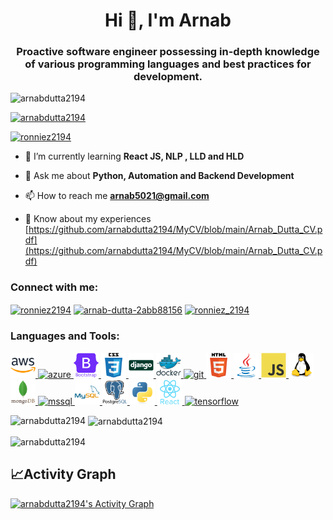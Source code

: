 

<h1 align="center">Hi 👋, I'm Arnab</h1>
<h3 align="center">Proactive software engineer possessing in-depth knowledge of various programming languages and best practices for development.</h3>

<p align="left"> <img src="https://komarev.com/ghpvc/?username=arnabdutta2194&label=Profile%20views&color=0e75b6&style=flat" alt="arnabdutta2194" /> </p>

<p align="left"> <a href="https://github.com/ryo-ma/github-profile-trophy"><img src="https://github-profile-trophy.vercel.app/?username=arnabdutta2194" alt="arnabdutta2194" /></a> </p>

<p align="left"> <a href="https://twitter.com/ronniez2194" target="blank"><img src="https://img.shields.io/twitter/follow/ronniez2194?logo=twitter&style=for-the-badge" alt="ronniez2194" /></a> </p>

- 🌱 I’m currently learning **React JS, NLP , LLD and HLD**

- 💬 Ask me about **Python, Automation and Backend Development**

- 📫 How to reach me **arnab5021@gmail.com**

- 📄 Know about my experiences [https://github.com/arnabdutta2194/MyCV/blob/main/Arnab_Dutta_CV.pdf](https://github.com/arnabdutta2194/MyCV/blob/main/Arnab_Dutta_CV.pdf)

<h3 align="left">Connect with me:</h3>
<p align="left">
<a href="https://twitter.com/ronniez2194" target="blank"><img align="center" src="https://raw.githubusercontent.com/rahuldkjain/github-profile-readme-generator/master/src/images/icons/Social/twitter.svg" alt="ronniez2194" height="30" width="40" /></a>
<a href="https://linkedin.com/in/arnab-dutta-2abb88156" target="blank"><img align="center" src="https://raw.githubusercontent.com/rahuldkjain/github-profile-readme-generator/master/src/images/icons/Social/linked-in-alt.svg" alt="arnab-dutta-2abb88156" height="30" width="40" /></a>
<a href="https://instagram.com/ronniez_2194" target="blank"><img align="center" src="https://raw.githubusercontent.com/rahuldkjain/github-profile-readme-generator/master/src/images/icons/Social/instagram.svg" alt="ronniez_2194" height="30" width="40" /></a>
</p>

<h3 align="left">Languages and Tools:</h3>
<p align="left"> <a href="https://aws.amazon.com" target="_blank" rel="noreferrer"> <img src="https://raw.githubusercontent.com/devicons/devicon/master/icons/amazonwebservices/amazonwebservices-original-wordmark.svg" alt="aws" width="40" height="40"/> </a> <a href="https://azure.microsoft.com/en-in/" target="_blank" rel="noreferrer"> <img src="https://www.vectorlogo.zone/logos/microsoft_azure/microsoft_azure-icon.svg" alt="azure" width="40" height="40"/> </a> <a href="https://getbootstrap.com" target="_blank" rel="noreferrer"> <img src="https://raw.githubusercontent.com/devicons/devicon/master/icons/bootstrap/bootstrap-plain-wordmark.svg" alt="bootstrap" width="40" height="40"/> </a> <a href="https://www.w3schools.com/css/" target="_blank" rel="noreferrer"> <img src="https://raw.githubusercontent.com/devicons/devicon/master/icons/css3/css3-original-wordmark.svg" alt="css3" width="40" height="40"/> </a> <a href="https://www.djangoproject.com/" target="_blank" rel="noreferrer"> <img src="https://raw.githubusercontent.com/devicons/devicon/master/icons/django/django-original.svg" alt="django" width="40" height="40"/> </a> <a href="https://www.docker.com/" target="_blank" rel="noreferrer"> <img src="https://raw.githubusercontent.com/devicons/devicon/master/icons/docker/docker-original-wordmark.svg" alt="docker" width="40" height="40"/> </a> <a href="https://git-scm.com/" target="_blank" rel="noreferrer"> <img src="https://www.vectorlogo.zone/logos/git-scm/git-scm-icon.svg" alt="git" width="40" height="40"/> </a> <a href="https://www.w3.org/html/" target="_blank" rel="noreferrer"> <img src="https://raw.githubusercontent.com/devicons/devicon/master/icons/html5/html5-original-wordmark.svg" alt="html5" width="40" height="40"/> </a> <a href="https://www.java.com" target="_blank" rel="noreferrer"> <img src="https://raw.githubusercontent.com/devicons/devicon/master/icons/java/java-original.svg" alt="java" width="40" height="40"/> </a> <a href="https://developer.mozilla.org/en-US/docs/Web/JavaScript" target="_blank" rel="noreferrer"> <img src="https://raw.githubusercontent.com/devicons/devicon/master/icons/javascript/javascript-original.svg" alt="javascript" width="40" height="40"/> </a> <a href="https://www.linux.org/" target="_blank" rel="noreferrer"> <img src="https://raw.githubusercontent.com/devicons/devicon/master/icons/linux/linux-original.svg" alt="linux" width="40" height="40"/> </a> <a href="https://www.mongodb.com/" target="_blank" rel="noreferrer"> <img src="https://raw.githubusercontent.com/devicons/devicon/master/icons/mongodb/mongodb-original-wordmark.svg" alt="mongodb" width="40" height="40"/> </a> <a href="https://www.microsoft.com/en-us/sql-server" target="_blank" rel="noreferrer"> <img src="https://www.svgrepo.com/show/303229/microsoft-sql-server-logo.svg" alt="mssql" width="40" height="40"/> </a> <a href="https://www.mysql.com/" target="_blank" rel="noreferrer"> <img src="https://raw.githubusercontent.com/devicons/devicon/master/icons/mysql/mysql-original-wordmark.svg" alt="mysql" width="40" height="40"/> </a> <a href="https://www.postgresql.org" target="_blank" rel="noreferrer"> <img src="https://raw.githubusercontent.com/devicons/devicon/master/icons/postgresql/postgresql-original-wordmark.svg" alt="postgresql" width="40" height="40"/> </a> <a href="https://www.python.org" target="_blank" rel="noreferrer"> <img src="https://raw.githubusercontent.com/devicons/devicon/master/icons/python/python-original.svg" alt="python" width="40" height="40"/> </a> <a href="https://reactjs.org/" target="_blank" rel="noreferrer"> <img src="https://raw.githubusercontent.com/devicons/devicon/master/icons/react/react-original-wordmark.svg" alt="react" width="40" height="40"/> </a> <a href="https://www.tensorflow.org" target="_blank" rel="noreferrer"> <img src="https://www.vectorlogo.zone/logos/tensorflow/tensorflow-icon.svg" alt="tensorflow" width="40" height="40"/> </a> </p>

<p><img align="left" src="https://github-readme-stats.vercel.app/api/top-langs?username=arnabdutta2194&show_icons=true&locale=en&layout=compact" alt="arnabdutta2194" /></p>

<p>&nbsp;<img align="center" src="https://github-readme-stats.vercel.app/api?username=arnabdutta2194&show_icons=true&locale=en" alt="arnabdutta2194" /></p>

<p><img align="center" src="https://github-readme-streak-stats.herokuapp.com/?user=arnabdutta2194&" alt="arnabdutta2194" /></p>

## 📈Activity Graph

<a href="https://github.com/arnabdutta2194/"><img alt="arnabdutta2194's Activity Graph" src="https://activity-graph.herokuapp.com/graph?username=arnabdutta2194&&theme=dracula&bg_color=1F222E&color=F8D866&line=F85D7F&point=FFFFFF&hide_border=true" /></a>
